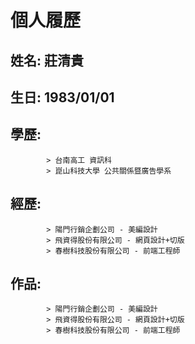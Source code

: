 ﻿# 個人履歷

## 姓名: 莊清貴

## 生日: 1983/01/01

## 學歷: 
			> 台南高工 資訊科
			> 崑山科技大學 公共關係暨廣告學系
		 

## 經歷: 
			> 陽門行銷企劃公司 - 美編設計
			> 飛資得股份有限公司 - 網頁設計+切版
			> 春樹科技股份有限公司 - 前端工程師
		 

## 作品: 
			> 陽門行銷企劃公司 - 美編設計
			> 飛資得股份有限公司 - 網頁設計+切版
			> 春樹科技股份有限公司 - 前端工程師
		 